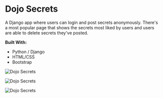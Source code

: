 # Dojo Secrets

A Django app where users can login and post secrets anonymously. There's a most popular page that shows the secrets most liked by users and users are able to delete secrets they've posted.

__Built With:__ 
  * Python / Django
  * HTML/CSS
  * Bootstrap

![Dojo Secrets](https://github.com/Ziyal/DojoSecrets/blob/master/screenshots/secrets.png "Dojo Secrets")

![Dojo Secrets](https://github.com/Ziyal/DojoSecrets/blob/master/screenshots/secrets.png "Dojo Secrets")

![Dojo Secrets](https://github.com/Ziyal/DojoSecrets/blob/master/screenshots/secrets.png "Dojo Secrets")
